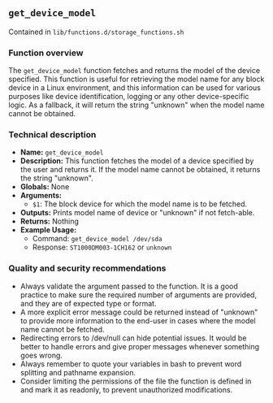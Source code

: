 ## `get_device_model`

Contained in `lib/functions.d/storage_functions.sh`

### Function overview
The `get_device_model` function fetches and returns the model of the device specified. This function is useful for retrieving the model name for any block device in a Linux environment, and this information can be used for various purposes like device identification, logging or any other device-specific logic. As a fallback, it will return the string "unknown" when the model name cannot be obtained.

### Technical description
- **Name:** `get_device_model`
- **Description:** This function fetches the model of a device specified by the user and returns it. If the model name cannot be obtained, it returns the string "unknown".
- **Globals:** None
- **Arguments:** 
  - `$1`: The block device for which the model name is to be fetched.
- **Outputs:** Prints model name of device or "unknown" if not fetch-able.
- **Returns:** Nothing
- **Example Usage:** 
  - Command: `get_device_model /dev/sda`
  - Response: `ST1000DM003-1CH162` or `unknown`

### Quality and security recommendations
- Always validate the argument passed to the function. It is a good practice to make sure the required number of arguments are provided, and they are of expected type or format.
- A more explicit error message could be returned instead of "unknown" to provide more information to the end-user in cases where the model name cannot be fetched.
- Redirecting errors to /dev/null can hide potential issues. It would be better to handle errors and give proper messages whenever something goes wrong.
- Always remember to quote your variables in bash to prevent word splitting and pathname expansion.
- Consider limiting the permissions of the file the function is defined in and mark it as readonly, to prevent unauthorized modifications.

